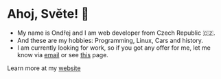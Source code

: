 # Ahoj, Světe! 👋

- My name is Ondřej and I am web developer from Czech Republic 🇨🇿. 
- And these are my hobbies: Programming, Linux, Cars and history.
- I am currently looking for work, so if you got any offer for me, let me know via [email](mailto:ondrejtucek9@gmail.com) or see [this](https://asqit.deno.dev/job) page.

Learn more at my [website](https://asqit.deno.dev)

